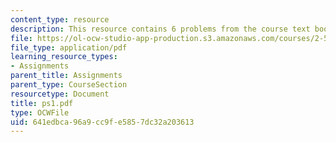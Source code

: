 ```yaml
---
content_type: resource
description: This resource contains 6 problems from the course text book.
file: https://ol-ocw-studio-app-production.s3.amazonaws.com/courses/2-58j-radiative-transfer-spring-2006/641edbca96a9cc9fe5857dc32a203613_ps1.pdf
file_type: application/pdf
learning_resource_types:
- Assignments
parent_title: Assignments
parent_type: CourseSection
resourcetype: Document
title: ps1.pdf
type: OCWFile
uid: 641edbca-96a9-cc9f-e585-7dc32a203613
---
```

